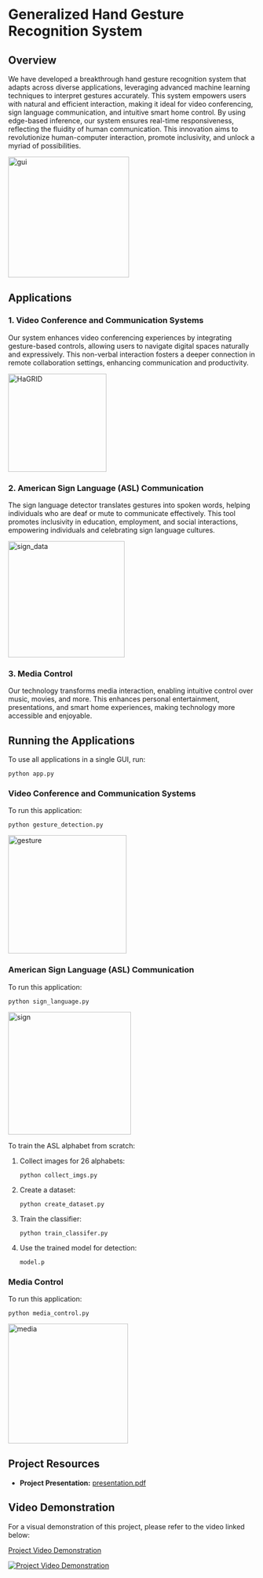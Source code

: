 # Generalized Hand Gesture Recognition System

## Overview

We have developed a breakthrough hand gesture recognition system that adapts across diverse applications, leveraging advanced machine learning techniques to interpret gestures accurately. This system empowers users with natural and efficient interaction, making it ideal for video conferencing, sign language communication, and intuitive smart home control. By using edge-based inference, our system ensures real-time responsiveness, reflecting the fluidity of human communication. This innovation aims to revolutionize human-computer interaction, promote inclusivity, and unlock a myriad of possibilities.
<br>
<div>
    <img width="246" alt="gui" src="https://github.com/dheerajkallakuri/Generalized-Hand-Gesture-Recognition/assets/23552796/8636a96e-41b2-487d-9da1-b2b3b9ebc1fa">
</div>

## Applications

### 1. Video Conference and Communication Systems
Our system enhances video conferencing experiences by integrating gesture-based controls, allowing users to navigate digital spaces naturally and expressively. This non-verbal interaction fosters a deeper connection in remote collaboration settings, enhancing communication and productivity.
<br>
<div>
    <img width="200" alt="HaGRID" src="https://github.com/dheerajkallakuri/Generalized-Hand-Gesture-Recognition/assets/23552796/2aff3d31-70f3-4fed-b493-88bc0bb4105c">
</div>

### 2. American Sign Language (ASL) Communication
The sign language detector translates gestures into spoken words, helping individuals who are deaf or mute to communicate effectively. This tool promotes inclusivity in education, employment, and social interactions, empowering individuals and celebrating sign language cultures.
<br>
<div>
    <img width="237" alt="sign_data" src="https://github.com/dheerajkallakuri/Generalized-Hand-Gesture-Recognition/assets/23552796/67f7bff8-b9b7-4d31-b3b3-21e2c410da64">
</div>

### 3. Media Control
Our technology transforms media interaction, enabling intuitive control over music, movies, and more. This enhances personal entertainment, presentations, and smart home experiences, making technology more accessible and enjoyable.

## Running the Applications

To use all applications in a single GUI, run:
```
python app.py
```

### Video Conference and Communication Systems
To run this application:
```
python gesture_detection.py
```
<img width="241" alt="gesture" src="https://github.com/dheerajkallakuri/Generalized-Hand-Gesture-Recognition/assets/23552796/5fc4b2b9-2003-439b-b715-b2ed5ed407fb">


### American Sign Language (ASL) Communication
To run this application:
```
python sign_language.py
```
<img width="250" alt="sign" src="https://github.com/dheerajkallakuri/Generalized-Hand-Gesture-Recognition/assets/23552796/bbe78033-7c57-4a8e-8c60-1ae6ab8b344c">


To train the ASL alphabet from scratch:
1. Collect images for 26 alphabets:
    ```
    python collect_imgs.py
    ```
2. Create a dataset:
    ```
    python create_dataset.py
    ```
3. Train the classifier:
    ```
    python train_classifer.py
    ```
4. Use the trained model for detection:
    ```
    model.p
    ```

### Media Control
To run this application:
```
python media_control.py
```
<img width="244" alt="media" src="https://github.com/dheerajkallakuri/Generalized-Hand-Gesture-Recognition/assets/23552796/e87d59e9-2bcd-436c-b5e9-e189f4e89af4">

## Project Resources

- **Project Presentation:** [presentation.pdf](Presentation.pdf)
  
## Video Demonstration

For a visual demonstration of this project, please refer to the video linked below:

[Project Video Demonstration](https://youtu.be/tW3jClIxz8g)

[![Project Video Demonstration](https://img.youtube.com/vi/tW3jClIxz8g/0.jpg)](https://www.youtube.com/watch?v=tW3jClIxz8g)
